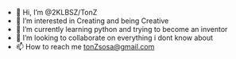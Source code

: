 - 👋 Hi, I’m @2KLBSZ/TonZ
- 👀 I’m interested in Creating and being Creative
- 🌱 I’m currently learning python and trying to become an inventor
- 💞️ I’m looking to collaborate on everything i dont know about
- 📫 How to reach me tonZsosa@gmail.com

<!---
2KLBSZ/tonz is a ✨ special ✨ repository because its `README.md` (this file) appears on your GitHub profile.
You can click the Preview link to take a look at your changes.
--->
